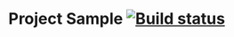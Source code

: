 # Project Sample [![Build status](https://ci.appveyor.com/api/projects/status/p09ayymf60ogq1uq?svg=true)](https://ci.appveyor.com/project/KaterinaDom11/postman)